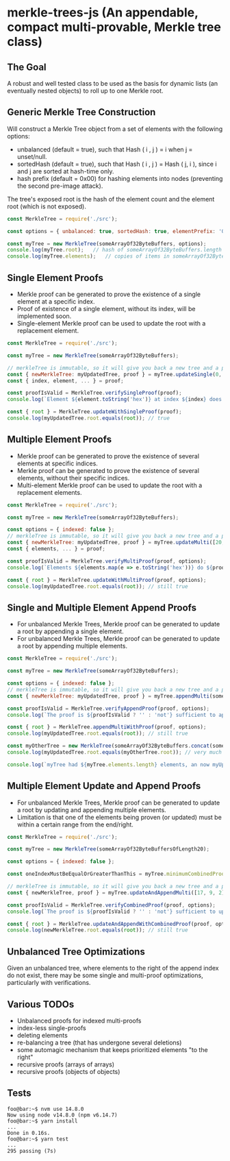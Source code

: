 # merkle-trees-js (An appendable, compact multi-provable, Merkle tree class)

## The Goal ##

A robust and well tested class to be used as the basis for dynamic lists (an eventually nested objects) to roll up to one Merkle root.


## Generic Merkle Tree Construction ##

Will construct a Merkle Tree object from a set of elements with the following options:

* unbalanced (default = true), such that Hash ( i , j ) = i when j = unset/null.
* sortedHash (default = true), such that Hash ( i , j ) = Hash ( j, i ), since i and j are sorted at hash-time only.
* hash prefix (default = 0x00) for hashing elements into nodes (preventing the second pre-image attack).

The tree's exposed root is the hash of the element count and the element root (which is not exposed).

```js
const MerkleTree = require('./src');

const options = { unbalanced: true, sortedHash: true, elementPrefix: '00' };

const myTree = new MerkleTree(someArrayOf32ByteBuffers, options);
console.log(myTree.root);   // hash of someArrayOf32ByteBuffers.length with element merkle root
console.log(myTree.elements);   // copies of items in someArrayOf32ByteBuffers
```


## Single Element Proofs ##

* Merkle proof can be generated to prove the existence of a single element at a specific index.
* Proof of existence of a single element, without its index, will be implemented soon.
* Single-element Merkle proof can be used to update the root with a replacement element.

```js
const MerkleTree = require('./src');

const myTree = new MerkleTree(someArrayOf32ByteBuffers);

// merkleTree is immutable, so it will give you back a new tree and a proof
const { newMerkleTree: myUpdatedTree, proof } = myTree.updateSingle(0, someNew32ByteBuffer);
const { index, element, ... } = proof;

const proofIsValid = MerkleTree.verifySingleProof(proof);
console.log(`Element ${element.toString('hex')} at index ${index} does ${proofIsValid ? '' : 'not'} exists.`); // it does

const { root } = MerkleTree.updateWithSingleProof(proof);
console.log(myUpdatedTree.root.equals(root)); // true
```


## Multiple Element Proofs ##

* Merkle proof can be generated to prove the existence of several elements at specific indices.
* Merkle proof can be generated to prove the existence of several elements, without their specific indices.
* Multi-element Merkle proof can be used to update the root with a replacement elements.

```js
const MerkleTree = require('./src');

const myTree = new MerkleTree(someArrayOf32ByteBuffers);

const options = { indexed: false };
// merkleTree is immutable, so it will give you back a new tree and a proof
const { newMerkleTree: myUpdatedTree, proof } = myTree.updateMulti([20, 9, 2], someArrayOf32ByteBuffersOfLength3, options);
const { elements, ... } = proof;

const proofIsValid = MerkleTree.verifyMultiProof(proof, options);
console.log(`Elements ${elements.map(e => e.toString('hex'))} do ${proofIsValid ? '' : 'not'} exist.`); // they do

const { root } = MerkleTree.updateWithMultiProof(proof, options);
console.log(myUpdatedTree.root.equals(root)); // still true
```


## Single and Multiple Element Append Proofs ##

* For unbalanced Merkle Trees, Merkle proof can be generated to update a root by appending a single element.
* For unbalanced Merkle Trees, Merkle proof can be generated to update a root by appending multiple elements.

```js
const MerkleTree = require('./src');

const myTree = new MerkleTree(someArrayOf32ByteBuffers);

const options = { indexed: false };
// merkleTree is immutable, so it will give you back a new tree and a proof
const { newMerkleTree: myUpdatedTree, proof } = myTree.appendMulti(someArrayOf32ByteBuffersOfLength4, options);

const proofIsValid = MerkleTree.verifyAppendProof(proof, options);
console.log(`The proof is ${proofIsValid ? '' : 'not'} sufficient to append items.`); // it is

const { root } = MerkleTree.appendMultiWithProof(proof, options);
console.log(myUpdatedTree.root.equals(root)); // still true

const myOtherTree = new MerkleTree(someArrayOf32ByteBuffers.concat(someArrayOf32ByteBuffersOfLength4));
console.log(myUpdatedTree.root.equals(myOtherTree.root)); // very much still true

console.log(`myTree had ${myTree.elements.length} elements, an now myUpdatedTree has ${myUpdatedTree.elements.length}.`);
```


## Multiple Element Update and Append Proofs ##

* For unbalanced Merkle Trees, Merkle proof can be generated to update a root by updating and appending multiple elements.
* Limitation is that one of the elements being proven (or updated) must be within a certain range from the end/right.

```js
const MerkleTree = require('./src');

const myTree = new MerkleTree(someArrayOf32ByteBuffersOfLength20);

const options = { indexed: false };

const oneIndexMustBeEqualOrGreaterThanThis = myTree.minimumCombinedProofIndex;  // 16 in this case

// merkleTree is immutable, so it will give you back a new tree and a proof
const { newMerkleTree, proof } = myTree.updateAndAppendMulti([17, 9, 2], ThreeBuffers, SixBuffers, options);

const proofIsValid = MerkleTree.verifyCombinedProof(proof, options);
console.log(`The proof is ${proofIsValid ? '' : 'not'} sufficient to update and append items.`); // it is

const { root } = MerkleTree.updateAndAppendWithCombinedProof(proof, options);
console.log(newMerkleTree.root.equals(root)); // still true
```


## Unbalanced Tree Optimizations ##

Given an unbalanced tree, where elements to the right of the append index do not exist, there may be some single and multi-proof optimizations, particularly with verifications.


## Various TODOs ##

* Unbalanced proofs for indexed multi-proofs
* index-less single-proofs
* deleting elements
* re-balancing a tree (that has undergone several deletions)
* some automagic mechanism that keeps prioritized elements "to the right"
* recursive proofs (arrays of arrays)
* recursive proofs (objects of objects)


## Tests ##

```console
foo@bar:~$ nvm use 14.8.0
Now using node v14.8.0 (npm v6.14.7)
foo@bar:~$ yarn install
...
Done in 0.16s.
foo@bar:~$ yarn test
...
295 passing (7s)
```
